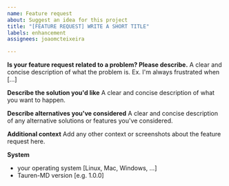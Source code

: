```yaml
---
name: Feature request
about: Suggest an idea for this project
title: "[FEATURE REQUEST] WRITE A SHORT TITLE"
labels: enhancement
assignees: joaomcteixeira

---
```


**Is your feature request related to a problem? Please describe.**
A clear and concise description of what the problem is. Ex. I'm always frustrated when [...]

**Describe the solution you'd like**
A clear and concise description of what you want to happen.

**Describe alternatives you've considered**
A clear and concise description of any alternative solutions or features you've considered.

**Additional context**
Add any other context or screenshots about the feature request here.

**System**
- your operating system [Linux, Mac, Windows, ...]
- Tauren-MD version [e.g. 1.0.0]
